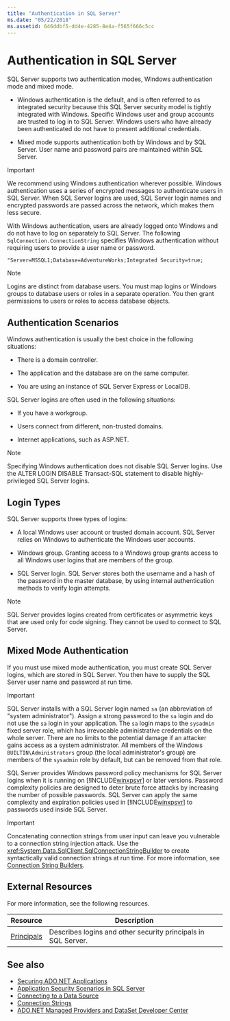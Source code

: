 ```yaml
---
title: "Authentication in SQL Server"
ms.date: "05/22/2018"
ms.assetid: 646ddbf5-dd4e-4285-8e4a-f565f666c5cc
---
```

# Authentication in SQL Server
SQL Server supports two authentication modes, Windows authentication mode and mixed mode.  
  
- Windows authentication is the default, and is often referred to as integrated security because this SQL Server security model is tightly integrated with Windows. Specific Windows user and group accounts are trusted to log in to SQL Server. Windows users who have already been authenticated do not have to present additional credentials.  
  
- Mixed mode supports authentication both by Windows and by SQL Server. User name and password pairs are maintained within SQL Server.  
  
> [!IMPORTANT]
>  We recommend using Windows authentication wherever possible. Windows authentication uses a series of encrypted messages to authenticate users in SQL Server. When SQL Server logins are used, SQL Server login names and encrypted passwords are passed across the network, which makes them less secure.  
  
 With Windows authentication, users are already logged onto Windows and do not have to log on separately to SQL Server. The following `SqlConnection.ConnectionString` specifies Windows authentication without requiring users to provide a user name or password.  
  
```  
"Server=MSSQL1;Database=AdventureWorks;Integrated Security=true;  
```  
  
> [!NOTE]
> Logins are distinct from database users. You must map logins or Windows groups to database users or roles in a separate operation. You then grant permissions to users or roles to access database objects.  
  
## Authentication Scenarios  
 Windows authentication is usually the best choice in the following situations:  
  
- There is a domain controller.  
  
- The application and the database are on the same computer.  
  
- You are using an instance of SQL Server Express or LocalDB.  
  
 SQL Server logins are often used in the following situations:  
  
- If you have a workgroup.  
  
- Users connect from different, non-trusted domains.  
  
- Internet applications, such as ASP.NET.  
  
> [!NOTE]
> Specifying Windows authentication does not disable SQL Server logins. Use the ALTER LOGIN DISABLE Transact-SQL statement to disable highly-privileged SQL Server logins.  
  
## Login Types  
 SQL Server supports three types of logins:  
  
- A local Windows user account or trusted domain account. SQL Server relies on Windows to authenticate the Windows user accounts.  
  
- Windows group. Granting access to a Windows group grants access to all Windows user logins that are members of the group.  
  
- SQL Server login. SQL Server stores both the username and a hash of the password in the master database, by using internal authentication methods to verify login attempts.  
  
> [!NOTE]
> SQL Server provides logins created from certificates or asymmetric keys that are used only for code signing. They cannot be used to connect to SQL Server.  
  
## Mixed Mode Authentication  
 If you must use mixed mode authentication, you must create SQL Server logins, which are stored in SQL Server. You then have to supply the SQL Server user name and password at run time.  
  
> [!IMPORTANT]
>  SQL Server installs with a SQL Server login named `sa` (an abbreviation of "system administrator"). Assign a strong password to the `sa` login and do not use the `sa` login in your application. The `sa` login maps to the `sysadmin` fixed server role, which has irrevocable administrative credentials on the whole server. There are no limits to the potential damage if an attacker gains access as a system administrator. All members of the Windows `BUILTIN\Administrators` group (the local administrator's group) are members of the `sysadmin` role by default, but can be removed from that role.  
  
 SQL Server provides Windows password policy mechanisms for SQL Server logins when it is running on [!INCLUDE[winxpsvr](../../../../../includes/winxpsvr-md.md)] or later versions. Password complexity policies are designed to deter brute force attacks by increasing the number of possible passwords. SQL Server can apply the same complexity and expiration policies used in [!INCLUDE[winxpsvr](../../../../../includes/winxpsvr-md.md)] to passwords used inside SQL Server.  
  
> [!IMPORTANT]
>  Concatenating connection strings from user input can leave you vulnerable to a connection string injection attack. Use the <xref:System.Data.SqlClient.SqlConnectionStringBuilder> to create syntactically valid connection strings at run time. For more information, see [Connection String Builders](../../../../../docs/framework/data/adonet/connection-string-builders.md).  
  
## External Resources  
 For more information, see the following resources.  
  
|Resource|Description|  
|--------------|-----------------|  
|[Principals](/sql/relational-databases/security/authentication-access/principals-database-engine)|Describes logins and other security principals in SQL Server.|  
  
## See also

- [Securing ADO.NET Applications](../../../../../docs/framework/data/adonet/securing-ado-net-applications.md)
- [Application Security Scenarios in SQL Server](../../../../../docs/framework/data/adonet/sql/application-security-scenarios-in-sql-server.md)
- [Connecting to a Data Source](../../../../../docs/framework/data/adonet/connecting-to-a-data-source.md)
- [Connection Strings](../../../../../docs/framework/data/adonet/connection-strings.md)
- [ADO.NET Managed Providers and DataSet Developer Center](https://go.microsoft.com/fwlink/?LinkId=217917)
